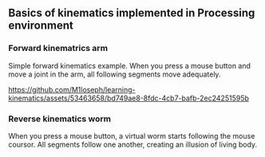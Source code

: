 ## Basics of kinematics implemented in Processing environment

### Forward kinematrics arm

Simple forward kinematics example. When you press a mouse button and move a joint in the arm, all following segments move adequately.

https://github.com/M1loseph/learning-kinematics/assets/53463658/bd749ae8-8fdc-4cb7-bafb-2ec24251595b

### Reverse kinematics worm

When you press a mouse button, a virtual worm starts following the mouse coursor. All segments follow one another, creating an illusion of living body. 
